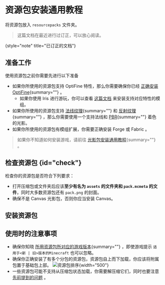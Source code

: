 # 资源包安装通用教程

<primary-label ref="manual"/>

<secondary-label ref="jedoc"/>
<secondary-label ref="resourcedoc"/>

<tldr>

将资源包放入 `resourcepacks` 文件夹。
</tldr>

> 这篇文档在最近进行过订正，可以放心阅读。
>
{style="note" title="已订正的文档"}

## 准备工作

使用资源包之前你需要先进行以下准备

- 如果你所使用的资源包支持 OptiFine 特性，那么你需要确保你已经 [正确安装 OptiFine](shaderpacksCommon.md){summary=""} 。  
  - 如果你使用 Iris 进行游玩，你可以查看 [这篇文档](irisAsOf.md "Iris 等效 OptiFine 功能的模组") 来安装支持对应特性的模组。
- 如果你所使用的资源包支持 [法线纹理](resourcepackBasic.md#法线纹理){summary=""} 和 [反射纹理](resourcepackBasic.md#反射纹理){summary=""} ，那么你需要使用一个支持法线和 [PBR](terms.md#pbr){summary=""} 着色的光影。
- 如果你所使用的资源包有模组扩展，你需要正确安装 Forge 或 Fabric 。

> 如果你不知道如何安装游戏，请前往 [光影包安装通用教程](shaderpacksCommon.md){summary=""} 。

## 检查资源包 {id="check"}

检查你的资源包是否符合下列要求：
- 打开压缩包或文件夹后应该**至少有名为 `assets` 的文件夹和 `pack.mcmeta` 的文件**，同时大多数资源包还有 `pack.png` 的封面。
  <include from="contentsLibrary.md" element-id="resourcepack_structure_simple"/>
  <include from="contentsLibrary.md" element-id="recommend_unzipApp"/>
- 确保不是 Canvas 光影包，否则你应当安装 Canvas。

## 安装资源包

<include from="contentsLibrary.md" element-id="install_RP"/>

## 使用时的注意事项

- 确保你知晓 [所用资源包所对应的游戏版本](resourcepackBasic.md#versionComp){summary=""} ，即使游戏提示 `适用于<新 | 旧>版本的Minecraft` 也可以忽略。
- 确保你正确安装了有多个分包的资源包，资源包自上而下加载，你应该将附属包置于基础包上部。
  ![资源包排序](pack_order.png "资源包排序"){width="500"}
- 一些资源包可能不支持从压缩包状态加载，你需要解压缩它们，同时也要注意 [先前提到的问题](#check "检查资源包") 。

<seealso>
    <category ref="related">
        <a href="shaderpacksCommon.md" summary="光影包安装教程，其中包含了 OptiFine、Iris、Forge 和 Fabric 的安装教程。"/>
    </category>
    <category ref="advance">
        <a href="resourcepackBasic.md" summary="资源包中你需要知道的一些基本知识。"/>
    </category>
</seealso>
